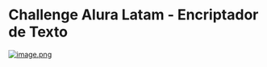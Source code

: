 <h1>Challenge Alura Latam - Encriptador de Texto</h1>

[![image.png](https://i.postimg.cc/5t5SFDhQ/image.png)](https://postimg.cc/R3FHkpVv)

